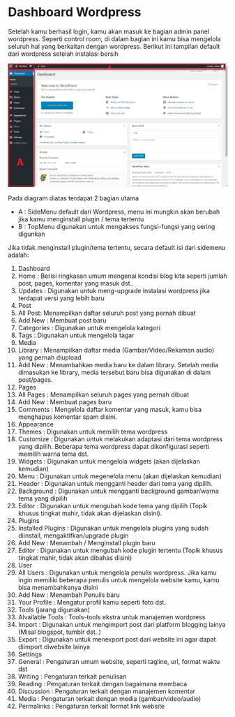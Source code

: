 # Dashboard Wordpress

Setelah kamu berhasil login, kamu akan masuk ke bagian admin panel wordpress. Seperti control room, di dalam bagian ini kamu bisa mengelola seluruh hal yang berkaitan dengan wordpress. Berikut ini tampilan default dari wordpress setelah instalasi bersih 

![Wordpress fresh install](../img/Bagian-3/dashboard.jpg)

Pada diagram diatas terdapat 2 bagian utama
 * A : SideMenu default dari Wordpress, menu ini mungkin akan berubah jika kamu menginstall plugin / tema tertentu
 * B : TopMenu digunakan untuk mengakses fungsi-fungsi yang sering digunkan

Jika tidak menginstall plugin/tema tertentu, secara default isi dari sidemenu adalah:
1. Dashboard
 1. Home : Berisi ringkasan umum mengenai kondisi blog kita seperti jumlah post, pages, komentar yang masuk dst..
 2. Updates : Digunakan untuk meng-upgrade instalasi wordpress jika terdapat versi yang lebih baru
2. Post
 1. All Post: Menampilkan daftar seluruh post yang pernah dibuat
 2. Add New : Membuat post baru
 3. Categories : Digunakan untuk mengelola kategori
 4. Tags : Digunakan untuk mengelola tagar
3. Media
 1. Library : Menampilkan daftar media (Gambar/Video/Rekaman audio) yang pernah diupload
 2. Add New : Menambahkan media baru ke dalam library. Setelah media dimasukan ke library, media tersebut baru bisa digunakan di dalam post/pages.
4. Pages
 1. All Pages :  Menampilkan seluruh pages yang pernah dibuat
 2. Add New : Membuat pages baru
5. Comments : Mengelola daftar komentar yang masuk, kamu bisa menghapus komentar spam disini.
6. Appearance
 1. Themes : Digunakan untuk memilih tema wordpress
 2. Customize : Digunakan untuk melakukan adaptasi dari tema wordpress yang dipilih. Beberapa tema wordpress dapat dikonfigurasi seperti memilih warna tema dst.
 3. Widgets : Digunakan untuk mengelola widgets (akan dijelaskan kemudian)
 4. Menu : Digunakan untuk megenelola menu (akan dijelaskan kemudian)
 5. Header : Digunakan untuk mengganti header dari tema yang dipilih.
 6. Background : Digunakan untuk mengganti background gambar/warna tema yang dipilih
 7. Editor : Digunakan untuk mengubah kode tema yang dipilih (Topik khusus tingkat mahir, tidak akan dijelaskan disini).
7. Plugins
 1. Installed Plugins : Digunakan untuk mengelola plugins yang sudah diinstall, mengaktifkan/upgrade plugin
 2. Add New : Menambah / Menginstall plugin baru
 3. Editor : Digunakan untuk mengubah kode plugin tertentu (Topik khusus tingkat mahir, tidak akan dibahas disini)
8. User
 1. All Users : Digunakan untuk mengelola penulis wordpress. Jika kamu ingin memiliki beberapa penulis untuk mengelola website kamu, kamu bisa menambahkanya disini
 2. Add New : Menambah Penulis baru
 3. Your Profile : Mengatur profil kamu seperti foto dst.
9. Tools (jarang digunakan)
 1. Alvailable Tools : Tools-tools ekstra untuk manajemen wordpress 
 2. Import : Digunakan untuk mengimport post dari platform blogging lainya (Misal blogspot, tumblr dst..)
 3. Export : Digunakan untuk menexport post dari website ini agar dapat diimport diwebsite lainya
10. Settings
 1. General : Pengaturan umum website, seperti tagline, url, format waktu dst
 2. Writing : Pengaturan terkait penulisan
 3. Reading : Pengaturan terkait dengan bagaimana membaca
 4. Discussion : Pengaturan terkait dengan manajemen komentar
 5. Media : Pengaturan terkait dengan media (gambar/video/audio)
 6. Permalinks : Pengaturan terkait format link website